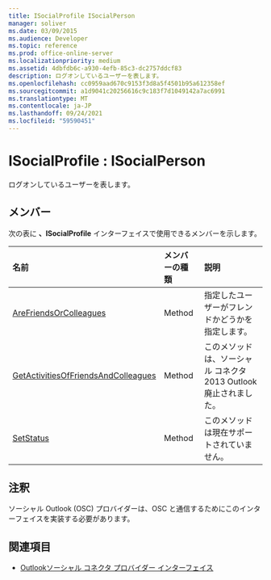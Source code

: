 ```yaml
---
title: ISocialProfile ISocialPerson
manager: soliver
ms.date: 03/09/2015
ms.audience: Developer
ms.topic: reference
ms.prod: office-online-server
ms.localizationpriority: medium
ms.assetid: 4dbfdb6c-a930-4efb-85c3-dc2757ddcf83
description: ログオンしているユーザーを表します。
ms.openlocfilehash: cc0959aad670c9153f3d8a5f4501b95a612358ef
ms.sourcegitcommit: a1d9041c20256616c9c183f7d1049142a7ac6991
ms.translationtype: MT
ms.contentlocale: ja-JP
ms.lasthandoff: 09/24/2021
ms.locfileid: "59590451"
---
```

# <a name="isocialprofile--isocialperson"></a>ISocialProfile : ISocialPerson

ログオンしているユーザーを表します。 
  
## <a name="members"></a>メンバー

次の表に **、ISocialProfile** インターフェイスで使用できるメンバーを示します。 
  
|**名前**|**メンバーの種類**|**説明**|
|:-----|:-----|:-----|
|[AreFriendsOrColleagues](isocialprofile-arefriendsorcolleagues.md) <br/> |Method  <br/> |指定したユーザーがフレンドかどうかを指定します。  <br/> |
|[GetActivitiesOfFriendsAndColleagues](isocialprofile-getactivitiesoffriendsandcolleagues.md) <br/> |Method  <br/> |このメソッドは、ソーシャル コネクタ 2013 Outlook廃止されました。  <br/> |
|[SetStatus](isocialprofile-setstatus.md) <br/> |Method  <br/> |このメソッドは現在サポートされていません。  <br/> |
   
## <a name="remarks"></a>注釈

ソーシャル Outlook (OSC) プロバイダーは、OSC と通信するためにこのインターフェイスを実装する必要があります。
  
## <a name="see-also"></a>関連項目

- [Outlookソーシャル コネクタ プロバイダー インターフェイス](outlook-social-connector-provider-interfaces.md)

